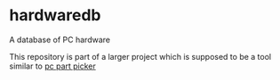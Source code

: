 # hardwaredb
A database of PC hardware

This repository is part of a larger project which is supposed to be a tool similar to [pc part picker](https://pcpartpicker.com)
